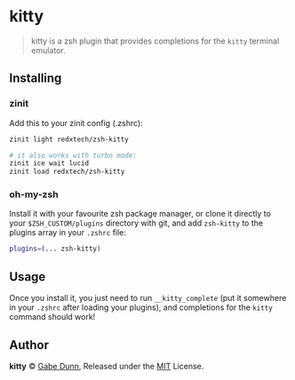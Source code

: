 # kitty
> kitty is a zsh plugin that provides completions for the `kitty` terminal emulator.

## Installing

### zinit
Add this to your zinit config (.zshrc):
```zsh
zinit light redxtech/zsh-kitty

# it also works with turbo mode:
zinit ice wait lucid
zinit load redxtech/zsh-kitty
```

### oh-my-zsh
Install it with your favourite zsh package manager, or clone it directly to your
`$ZSH_CUSTOM/plugins` directory with git, and add `zsh-kitty` to the plugins
array in your `.zshrc` file:

```zsh
plugins=(... zsh-kitty)
```

## Usage
Once you install it, you just need to run `__kitty_complete` (put it somewhere in your `.zshrc`
after loading your plugins), and completions for the `kitty` command should work!

## Author
**kitty** © [Gabe Dunn](https://github.com/redxtech), Released under the [MIT](./license.md) License.

